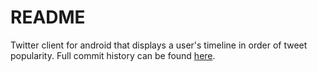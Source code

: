 # README #

Twitter client for android that displays a user's timeline in order of tweet popularity. Full commit history can be found [here](https://bitbucket.org/gabriel-richardson/chatter/).

